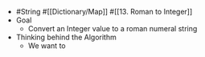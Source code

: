 - #String #[[Dictionary/Map]] #[[13. Roman to Integer]]
- Goal
	- Convert an Integer value to a roman numeral string
- Thinking behind the Algorithm
	- We want to